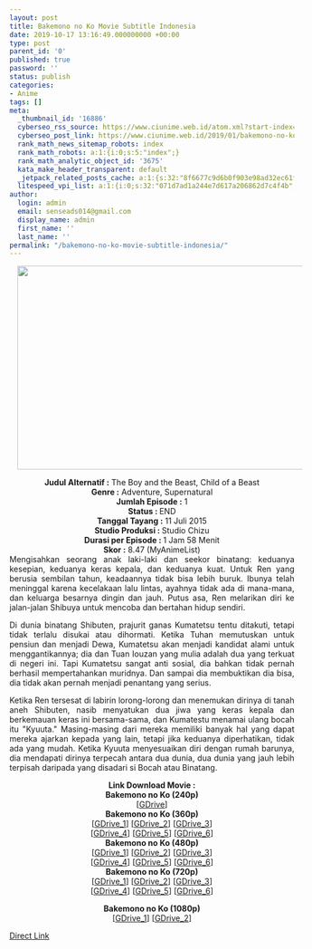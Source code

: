 ```yaml
---
layout: post
title: Bakemono no Ko Movie Subtitle Indonesia
date: 2019-10-17 13:16:49.000000000 +00:00
type: post
parent_id: '0'
published: true
password: ''
status: publish
categories:
- Anime
tags: []
meta:
  _thumbnail_id: '16886'
  cyberseo_rss_source: https://www.ciunime.web.id/atom.xml?start-index=2551&max-results=150
  cyberseo_post_link: https://www.ciunime.web.id/2019/01/bakemono-no-ko-movie-subtitle-indonesia.html
  rank_math_news_sitemap_robots: index
  rank_math_robots: a:1:{i:0;s:5:"index";}
  rank_math_analytic_object_id: '3675'
  kata_make_header_transparent: default
  _jetpack_related_posts_cache: a:1:{s:32:"8f6677c9d6b0f903e98ad32ec61f8deb";a:2:{s:7:"expires";i:1654333377;s:7:"payload";a:0:{}}}
  litespeed_vpi_list: a:1:{i:0;s:32:"071d7ad1a244e7d617a206862d7c4f4b";}
author:
  login: admin
  email: senseads014@gmail.com
  display_name: admin
  first_name: ''
  last_name: ''
permalink: "/bakemono-no-ko-movie-subtitle-indonesia/"
---
```

<div class="separator" style="clear: both; text-align: center;"><a href="https://3.bp.blogspot.com/-Y5F5te9oCf8/XEghq74RJgI/AAAAAAAAH9c/zdecxPlGuqI4PPw1X5hXLoDVw5-eSfgjwCLcBGAs/s1600/Bakemono%2Bno%2BKo.jpg" imageanchor="1" style="margin-left: 1em; margin-right: 1em;"><img border="0" data-original-height="720" data-original-width="1280" height="360" src="{{ site.baseurl }}/assets/2019/10/Bakemono%2Bno%2BKo.jpg" width="640" /></a></div>
<p>
<div style="text-align: center;"><b>Judul</b><b><b> Alternatif</b> :</b> The Boy and the Beast, Child of a Beast</div>
<div style="text-align: center;"><b><b>Genre :</b></b> Adventure, Supernatural</div>
<div style="text-align: center;"><b>Jumlah Episode :</b> 1<br /><b>Status :&nbsp;</b>END<br /><b>Tanggal Tayang :</b> 11 Juli 2015<br /><b>Studio Produksi : </b>Studio Chizu<br /><b>Durasi per Episode : </b>1 Jam 58 Menit</div>
<div style="text-align: center;"><b>Skor :</b> 8.47 (MyAnimeList)</div>
<div style="text-align: center;"></div>
<div style="text-align: justify;">Mengisahkan seorang anak laki-laki dan seekor binatang: keduanya kesepian, keduanya keras kepala, dan keduanya kuat. Untuk Ren yang berusia sembilan tahun, keadaannya tidak bisa lebih buruk. Ibunya telah meninggal karena kecelakaan lalu lintas, ayahnya tidak ada di mana-mana, dan keluarga besarnya dingin dan jauh. Putus asa, Ren melarikan diri ke jalan-jalan Shibuya untuk mencoba dan bertahan hidup sendiri.</p>
<p>Di dunia binatang Shibuten, prajurit ganas Kumatetsu tentu ditakuti, tetapi tidak terlalu disukai atau dihormati. Ketika Tuhan memutuskan untuk pensiun dan menjadi Dewa, Kumatetsu akan menjadi kandidat alami untuk menggantikannya; dia dan Tuan Iouzan yang mulia adalah dua yang terkuat di negeri ini. Tapi Kumatetsu sangat anti sosial, dia bahkan tidak pernah berhasil mempertahankan muridnya. Dan sampai dia membuktikan dia bisa, dia tidak akan pernah menjadi penantang yang serius.</p>
<p>Ketika Ren tersesat di labirin lorong-lorong dan menemukan dirinya di tanah aneh Shibuten, nasib menyatukan dua jiwa yang keras kepala dan berkemauan keras ini bersama-sama, dan Kumatestu menamai ulang bocah itu "Kyuuta." Masing-masing dari mereka memiliki banyak hal yang dapat mereka ajarkan kepada yang lain, tetapi jika keduanya diperhatikan, tidak ada yang mudah. Ketika Kyuuta menyesuaikan diri dengan rumah barunya, dia mendapati dirinya terpecah antara dua dunia, dua dunia yang jauh lebih terpisah daripada yang disadari si Bocah atau Binatang.</p></div>
<div style="text-align: justify;"></div>
<div style="text-align: justify;"></div>
<div style="text-align: center;"><b>Link Download Movie :</b></div>
<div style="text-align: center;"></div>
<div style="text-align: center;"><b>Bakemono no Ko (240p)</b><br />[<a href="https://drive.google.com/uc?id=1XBDWMMzg9LGhsx4irBUd2S8U-ZcBjOUN" target="_blank" rel="noopener">GDrive</a>]</div>
<div style="text-align: center;"><b>Bakemono no Ko (360p)</b><br />[<a href="https://drive.google.com/uc?export=download&amp;id=1Au5IkQQWhZTsiAr0EM1OJhyaWB-g3YiZ" target="_blank" rel="noopener">GDrive_1</a>] [<a href="https://drive.google.com/uc?id=1HQORgQY9mkGIDG6am8M8Agi-zZSn70Fr" target="_blank" rel="noopener">GDrive_2</a>] [<a href="https://drive.google.com/uc?id=10m2EsLSLsjKftnZ5fDtla2pd7Oc3GBuQ" target="_blank" rel="noopener">GDrive_3</a>]<br />[<a href="https://drive.google.com/uc?export=download&amp;id=18EEvIHzrq6Ia6nFy7zbw0M1aIX6zbIPh" target="_blank" rel="noopener">GDrive_4</a>] [<a href="https://drive.google.com/uc?export=download&amp;id=1qxyG1tIP8t0HtBRfn-6_B8l_it27dOdI" target="_blank" rel="noopener">GDrive_5</a>] [<a href="https://drive.google.com/uc?export=download&amp;id=1QNgpiAotl-gn6uZgh_F0BsQRHrod64G-" target="_blank" rel="noopener">GDrive_6</a>]
<div style="text-align: center;"></div>
<div style="text-align: center;"><b>Bakemono no Ko (480p)</b><br />[<a href="https://drive.google.com/uc?id=1dtaXsPLtfQlvbuCxWzg1ajS-bOC6Cyzj" target="_blank" rel="noopener">GDrive_1</a>] [<a href="https://drive.google.com/uc?export=download&amp;id=1vSGwvUsgdOqsdN6OomTdO4mXb8vQDKi_" target="_blank" rel="noopener">GDrive_2</a>] [<a href="https://drive.google.com/uc?id=1fNPicxZd0gP1cDjcko-UHndJfy-lsjq3" target="_blank" rel="noopener">GDrive_3</a>]<br />[<a href="https://drive.google.com/uc?id=12NjMzVrd57sh-r2dLJVu58zEZx3_QTWd" target="_blank" rel="noopener">GDrive_4</a>] [<a href="https://drive.google.com/uc?id=1DhAFHbywTV7QkewETvOtOznXYZpAZetg" target="_blank" rel="noopener">GDrive_5</a>] [<a href="https://drive.google.com/uc?id=18n4UME9WI3b4usCD_GJITxgM_nwD1KKT" target="_blank" rel="noopener">GDrive_6</a>]</div>
<div style="text-align: center;"><b>Bakemono no Ko (720p)</b><br />[<a href="https://drive.google.com/uc?id=1QYXgazchZ4rel76XuiucWzHkryNAlVNG" target="_blank" rel="noopener">GDrive_1</a>] [<a href="https://drive.google.com/uc?id=1lfQjTvHVDtdzxACyjInGbll_ZM4zzKGe" target="_blank" rel="noopener">GDrive_2</a>] [<a href="https://drive.google.com/uc?export=download&amp;id=1w81TltJZr0T-vPHABVZqbGuXZ-9DSGMW" target="_blank" rel="noopener">GDrive_3</a>]<br />[<a href="https://drive.google.com/uc?id=1qTgtzaqpW9bRXZPBmfHVntzda643fkyh" target="_blank" rel="noopener">GDrive_4</a>] [<a href="https://drive.google.com/uc?id=17S1PblHvqTPdBB-gaZlyHrKge72MS6tJ" target="_blank" rel="noopener">GDrive_5</a>] [<a href="https://drive.google.com/uc?id=1GqPatx_lqdrZNpBVzCgZ07-MgsHDK4Hy" target="_blank" rel="noopener">GDrive_6</a>]</p>
<p><b>Bakemono no Ko (1080p)</b><br />[<a href="https://drive.google.com/uc?id=1lfjW57Gv_Hf_djkyZyiuPhvgsRfmBkle" target="_blank" rel="noopener">GDrive_1</a>] [<a href="https://drive.google.com/uc?export=download&amp;id=1Ig-BNYhUZHr_0Fgky7G9WMxTlqss0iKd" target="_blank" rel="noopener">GDrive_2</a>]</div>
</div>
<link rel="stylesheet" href="https://cdnjs.cloudflare.com/ajax/libs/font-awesome/4.7.0/css/font-awesome.min.css" />
<div class="divbtn"> <a href="https://handymansurrender.com/fihup8buzv?key=94550f7ce39444073321dde3b8782f97" class="btn"><i class="fa fa-download"></i> Direct Link</a> </div>
